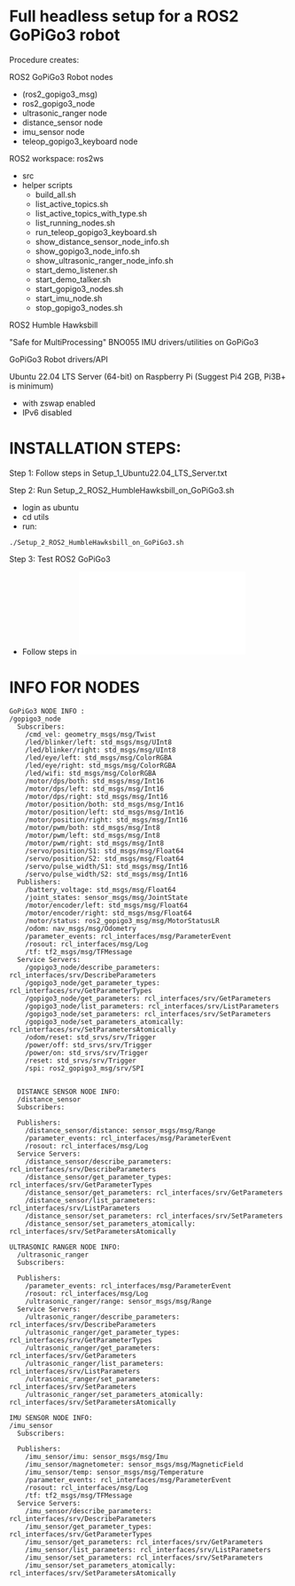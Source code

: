 # Full headless setup for a ROS2 GoPiGo3 robot

Procedure creates:

ROS2 GoPiGo3 Robot nodes
- (ros2_gopigo3_msg)
- ros2_gopigo3_node
- ultrasonic_ranger node
- distance_sensor node
- imu_sensor node
- teleop_gopigo3_keyboard node

ROS2 workspace: ros2ws
- src 
- helper scripts
  - build_all.sh
  - list_active_topics.sh
  - list_active_topics_with_type.sh
  - list_running_nodes.sh
  - run_teleop_gopigo3_keyboard.sh
  - show_distance_sensor_node_info.sh
  - show_gopigo3_node_info.sh
  - show_ultrasonic_ranger_node_info.sh
  - start_demo_listener.sh
  - start_demo_talker.sh
  - start_gopigo3_nodes.sh
  - start_imu_node.sh
  - stop_gopigo3_nodes.sh

ROS2 Humble Hawksbill 

"Safe for MultiProcessing" BNO055 IMU drivers/utilities on GoPiGo3

GoPiGo3 Robot drivers/API

Ubuntu 22.04 LTS Server (64-bit) on Raspberry Pi 
(Suggest Pi4 2GB, Pi3B+ is minimum) 
- with zswap enabled 
- IPv6 disabled 

# INSTALLATION STEPS:  

Step 1: Follow steps in Setup_1_Ubuntu22.04_LTS_Server.txt

Step 2: Run Setup_2_ROS2_HumbleHawksbill_on_GoPiGo3.sh  
- login as ubuntu
- cd utils
- run:  
```
./Setup_2_ROS2_HumbleHawksbill_on_GoPiGo3.sh
```

Step 3: Test ROS2 GoPiGo3  
- Follow steps in ![Setup_3_Test.md](Setup_3_Test.md)


# INFO FOR NODES
```
GoPiGo3 NODE INFO :
/gopigo3_node
  Subscribers:
    /cmd_vel: geometry_msgs/msg/Twist
    /led/blinker/left: std_msgs/msg/UInt8
    /led/blinker/right: std_msgs/msg/UInt8
    /led/eye/left: std_msgs/msg/ColorRGBA
    /led/eye/right: std_msgs/msg/ColorRGBA
    /led/wifi: std_msgs/msg/ColorRGBA
    /motor/dps/both: std_msgs/msg/Int16
    /motor/dps/left: std_msgs/msg/Int16
    /motor/dps/right: std_msgs/msg/Int16
    /motor/position/both: std_msgs/msg/Int16
    /motor/position/left: std_msgs/msg/Int16
    /motor/position/right: std_msgs/msg/Int16
    /motor/pwm/both: std_msgs/msg/Int8
    /motor/pwm/left: std_msgs/msg/Int8
    /motor/pwm/right: std_msgs/msg/Int8
    /servo/position/S1: std_msgs/msg/Float64
    /servo/position/S2: std_msgs/msg/Float64
    /servo/pulse_width/S1: std_msgs/msg/Int16
    /servo/pulse_width/S2: std_msgs/msg/Int16
  Publishers:
    /battery_voltage: std_msgs/msg/Float64
    /joint_states: sensor_msgs/msg/JointState
    /motor/encoder/left: std_msgs/msg/Float64
    /motor/encoder/right: std_msgs/msg/Float64
    /motor/status: ros2_gopigo3_msg/msg/MotorStatusLR
    /odom: nav_msgs/msg/Odometry
    /parameter_events: rcl_interfaces/msg/ParameterEvent
    /rosout: rcl_interfaces/msg/Log
    /tf: tf2_msgs/msg/TFMessage
  Service Servers:
    /gopigo3_node/describe_parameters: rcl_interfaces/srv/DescribeParameters
    /gopigo3_node/get_parameter_types: rcl_interfaces/srv/GetParameterTypes
    /gopigo3_node/get_parameters: rcl_interfaces/srv/GetParameters
    /gopigo3_node/list_parameters: rcl_interfaces/srv/ListParameters
    /gopigo3_node/set_parameters: rcl_interfaces/srv/SetParameters
    /gopigo3_node/set_parameters_atomically: rcl_interfaces/srv/SetParametersAtomically
    /odom/reset: std_srvs/srv/Trigger
    /power/off: std_srvs/srv/Trigger
    /power/on: std_srvs/srv/Trigger
    /reset: std_srvs/srv/Trigger
    /spi: ros2_gopigo3_msg/srv/SPI
    
    
  DISTANCE SENSOR NODE INFO:  
  /distance_sensor
  Subscribers:

  Publishers:
    /distance_sensor/distance: sensor_msgs/msg/Range
    /parameter_events: rcl_interfaces/msg/ParameterEvent
    /rosout: rcl_interfaces/msg/Log
  Service Servers:
    /distance_sensor/describe_parameters: rcl_interfaces/srv/DescribeParameters
    /distance_sensor/get_parameter_types: rcl_interfaces/srv/GetParameterTypes
    /distance_sensor/get_parameters: rcl_interfaces/srv/GetParameters
    /distance_sensor/list_parameters: rcl_interfaces/srv/ListParameters
    /distance_sensor/set_parameters: rcl_interfaces/srv/SetParameters
    /distance_sensor/set_parameters_atomically: rcl_interfaces/srv/SetParametersAtomically
  
ULTRASONIC RANGER NODE INFO:
  /ultrasonic_ranger
  Subscribers:

  Publishers:
    /parameter_events: rcl_interfaces/msg/ParameterEvent
    /rosout: rcl_interfaces/msg/Log
    /ultrasonic_ranger/range: sensor_msgs/msg/Range
  Service Servers:
    /ultrasonic_ranger/describe_parameters: rcl_interfaces/srv/DescribeParameters
    /ultrasonic_ranger/get_parameter_types: rcl_interfaces/srv/GetParameterTypes
    /ultrasonic_ranger/get_parameters: rcl_interfaces/srv/GetParameters
    /ultrasonic_ranger/list_parameters: rcl_interfaces/srv/ListParameters
    /ultrasonic_ranger/set_parameters: rcl_interfaces/srv/SetParameters
    /ultrasonic_ranger/set_parameters_atomically: rcl_interfaces/srv/SetParametersAtomically

IMU SENSOR NODE INFO:
/imu_sensor
  Subscribers:

  Publishers:
    /imu_sensor/imu: sensor_msgs/msg/Imu
    /imu_sensor/magnetometer: sensor_msgs/msg/MagneticField
    /imu_sensor/temp: sensor_msgs/msg/Temperature
    /parameter_events: rcl_interfaces/msg/ParameterEvent
    /rosout: rcl_interfaces/msg/Log
    /tf: tf2_msgs/msg/TFMessage
  Service Servers:
    /imu_sensor/describe_parameters: rcl_interfaces/srv/DescribeParameters
    /imu_sensor/get_parameter_types: rcl_interfaces/srv/GetParameterTypes
    /imu_sensor/get_parameters: rcl_interfaces/srv/GetParameters
    /imu_sensor/list_parameters: rcl_interfaces/srv/ListParameters
    /imu_sensor/set_parameters: rcl_interfaces/srv/SetParameters
    /imu_sensor/set_parameters_atomically: rcl_interfaces/srv/SetParametersAtomically

```
  
